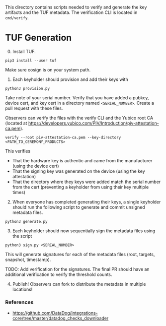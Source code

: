 This directory contains scripts needed to verify and generate the key artifacts and the TUF metadata. 
The verification CLI is located in `cmd/verify`.

# TUF Generation

0. Install TUF.
```
pip3 install --user tuf
```

Make sure cosign is on your system path.

1. Each keyholder should provision and add their keys with

```
python3 provision.py
```

Take note of your serial number. Verify that you have added a pubkey, device cert, and key cert in a directory named `<SERIAL_NUMBER>`.
Create a pull request with these files.

Observers can verify the files with the verify CLI and the Yubico root CA 
(located at https://developers.yubico.com/PIV/Introduction/piv-attestation-ca.pem).

```
verify --root piv-attestation-ca.pem --key-directory <PATH_TO_CEREMONY_PRODUCTS>
```

This verifies
* That the hardware key is authentic and came from the manufacturer (using the device cert)
* That the signing key was generated on the device (using the key attestation)
* That the directory where they keys were added match the serial number from the cert (preventing a keyholder from using their key multiple times)

2. When everyone has completed generating their keys, a single keyholder should run the following script to generate and commit unsigned metadata files.

```
python3 generate.py
```

3. Each keyholder should now sequentially sign the metadata files using the script 

```
python3 sign.py <SERIAL_NUMBER>
```

This will generate signatures for each of the metadata files (root, targets, snapshot, timestamp).

TODO: Add verification for the signatures. The final PR should have an additional verification to verify the threshold counts.

4. Publish! Observers can fork to distribute the metadata in multiple locations!

### References

* https://github.com/DataDog/integrations-core/tree/master/datadog_checks_downloader


